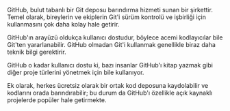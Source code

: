 GitHub, bulut tabanlı bir Git deposu barındırma hizmeti sunan bir şirkettir. Temel olarak, bireylerin ve ekiplerin Git'i sürüm kontrolü ve işbirliği için kullanmasını çok daha kolay hale getirir. 

GitHub'ın arayüzü oldukça kullanıcı dostudur, böylece acemi kodlayıcılar bile Git'ten yararlanabilir. GitHub olmadan Git'i kullanmak genellikle biraz daha teknik bilgi gerektirir.

GitHub o kadar kullanıcı dostu ki, bazı insanlar GitHub'ı kitap yazmak gibi diğer proje türlerini yönetmek için bile kullanıyor.

Ek olarak, herkes ücretsiz olarak bir ortak kod deposuna kaydolabilir ve kodlarını orada barındırabilir; bu durum da GitHub'ı özellikle açık kaynaklı projelerde popüler hale getirmekte.

